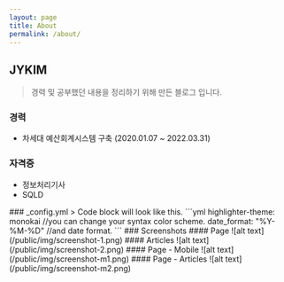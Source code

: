 ```yaml
---
layout: page
title: About
permalink: /about/
---
```


## JYKIM
> 경력 및 공부했던 내용을 정리하기 위해 만든 블로그 입니다.

### 경력
- 차세대 예산회계시스템 구축 (2020.01.07 ~ 2022.03.31)

### 자격증
- 정보처리기사
- SQLD


<!-->
### _config.yml
> Code block will look like this.
```yml
highlighter-theme: monokai //you can change your syntax color scheme.
date_format: "%Y-%M-%D" //and date format.
```

### Screenshots
#### Page
![alt text](/public/img/screenshot-1.png)
#### Articles
![alt text](/public/img/screenshot-2.png)
#### Page - Mobile
![alt text](/public/img/screenshot-m1.png)
#### Page - Articles
![alt text](/public/img/screenshot-m2.png)
